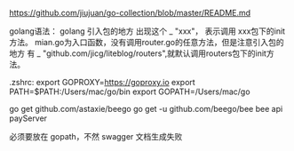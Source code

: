 https://github.com/jiujuan/go-collection/blob/master/README.md

golang语法： golang 引入包的地方 出现这个 _ "xxx"， 表示调用 xxx包下的init方法。
mian.go为入口函数，没有调用router.go的任意方法，但是注意引入包的地方 有 _ "github.com/jicg/liteblog/routers",就默认调用routers包下的init方法。

.zshrc:
export GOPROXY=https://goproxy.io
export PATH=$PATH:/Users/mac/go/bin
export GOPATH=/Users/mac/go

go get github.com/astaxie/beego
go get -u github.com/beego/bee
bee api payServer

必须要放在 gopath，不然 swagger 文档生成失败

